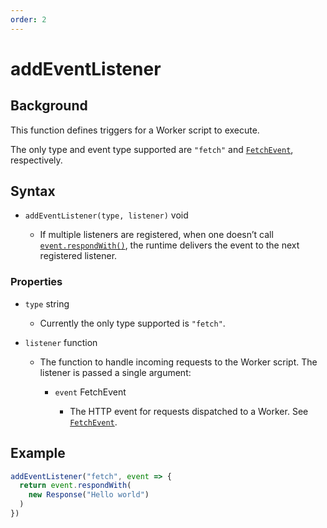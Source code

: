 ```yaml
---
order: 2
---
```


# addEventListener

## Background

This function defines triggers for a Worker script to execute.

The only type and event type supported are `"fetch"` and [`FetchEvent`](/runtime-apis/fetch-event), respectively.

## Syntax

<Definitions>

- <Code>addEventListener(type, listener)</Code> <Type>void</Type>

  - If multiple listeners are registered, when one doesn’t call [`event.respondWith()`](/runtime-apis/fetch-event#methods), the runtime delivers the event to the next registered listener.

</Definitions>

### Properties

<Definitions>

- `type` <Type>string</Type>
  - Currently the only type supported is `"fetch"`.

- `listener` <Type>function</Type>
  - The function to handle incoming requests to the Worker script. The listener is passed a single argument:

    <Definitions>

    - `event` <TypeLink href="/runtime-apis/fetch-event">FetchEvent</TypeLink>

      - The HTTP event for requests dispatched to a Worker. See [`FetchEvent`](/runtime-apis/fetch-event).

    </Definitions>

</Definitions>

## Example

```js
addEventListener("fetch", event => {
  return event.respondWith(
    new Response("Hello world")
  )
})
```
